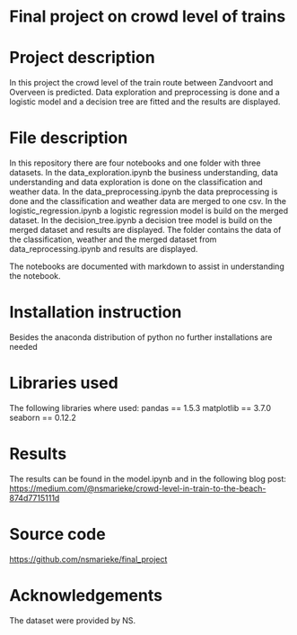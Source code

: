 #  Final project on crowd level of trains

# Project description
In this project the crowd level of the train route between Zandvoort and Overveen is predicted. Data exploration and preprocessing is done and a logistic model and a decision tree are fitted and the results are displayed.

# File description
In this repository there are four notebooks and one folder with three datasets.
In the data_exploration.ipynb the business understanding, data understanding and data exploration is done on the classification and weather data.
In the data_preprocessing.ipynb the data preprocessing is done and the classification and weather data are merged to one csv.
In the logistic_regression.ipynb a logistic regression model is build on the merged dataset. 
In the decision_tree.ipynb a decision tree model is build on the merged dataset and results are displayed.
The folder contains the data of the classification, weather and the merged dataset from data_reprocessing.ipynb and results are displayed.

The notebooks are documented with markdown to assist in understanding the notebook.

# Installation instruction
Besides the anaconda distribution of python no further installations are needed

# Libraries used
The following libraries where used:
pandas == 1.5.3
matplotlib == 3.7.0
seaborn == 0.12.2

# Results
The results can be found in the model.ipynb and in the following blog post: https://medium.com/@nsmarieke/crowd-level-in-train-to-the-beach-874d7715111d

# Source code
https://github.com/nsmarieke/final_project

# Acknowledgements
The dataset were provided by NS.
